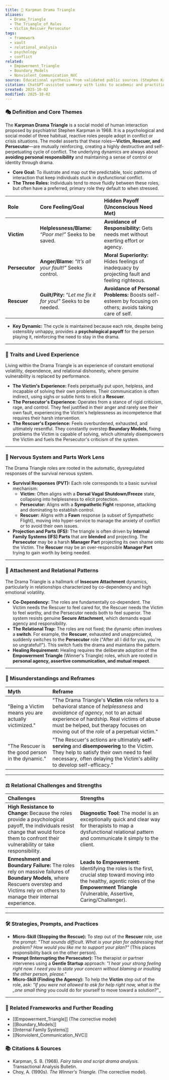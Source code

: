 ```yaml
---
title: 🔺 Karpman Drama Triangle
aliases:
  - Drama_Triangle
  - The_Triangle_of_Roles
  - Victim_Rescuer_Persecutor
tags:
  - framework
  - vault
  - relational_analysis
  - psychology
  - conflict
related:
  - Empowerment_Triangle
  - Boundary_Models
  - Nonviolent_Communication_NVC
source: Educational synthesis from validated public sources (Stephen Karpman's model)
citation: ChatGPT-assisted summary with links to academic and practitioner materials
created: 2025-10-02
modified: 2025-10-02
---
```


<!-- @format -->

### 🎭 Definition and Core Themes

The **Karpman Drama Triangle** is a social model of human interaction proposed by
psychiatrist Stephen Karpman in 1968. It is a psychological and social model of three
habitual, reactive roles people adopt in conflict or crisis situations. The model
asserts that these roles—**Victim, Rescuer, and Persecutor**—are mutually reinforcing,
creating a highly destructive and self-perpetuating cycle of conflict. The underlying
dynamics are always about **avoiding personal responsibility** and maintaining a sense
of control or identity through drama.

- **Core Goal:** To illustrate and map out the predictable, toxic patterns of
  interaction that keep individuals stuck in dysfunctional conflict.
- **The Three Roles:** Individuals tend to move fluidly between these roles, but often
  have a preferred, primary role they default to when stressed.

| Role           | Core Feeling/Goal                                              | Hidden Payoff (Unconscious Need Met)                                                                      |
| :------------- | :------------------------------------------------------------- | :-------------------------------------------------------------------------------------------------------- |
| **Victim**     | **Helplessness/Blame:** _“Poor me!”_ Seeks to be saved.        | **Avoidance of Responsibility:** Gets needs met without exerting effort or agency.                        |
| **Persecutor** | **Anger/Blame:** _“It’s all your fault!”_ Seeks control.       | **Moral Superiority:** Hides feelings of inadequacy by projecting fault and feeling righteous.            |
| **Rescuer**    | **Guilt/Pity:** _“Let me fix it for you!”_ Seeks to be needed. | **Avoidance of Personal Problems:** Boosts self-esteem by focusing on others; avoids taking care of self. |

- **Key Dynamic:** The cycle is maintained because each role, despite being ostensibly
  unhappy, provides a **psychological payoff** for the person playing it, reinforcing
  the need to stay in the drama.

---

### 🌿 Traits and Lived Experience

Living within the Drama Triangle is an experience of constant emotional volatility,
dependence, and relational dishonesty, where genuine vulnerability is replaced by
performance.

- **The Victim's Experience:** Feels perpetually put upon, helpless, and incapable of
  solving their own problems. Their communication is often indirect, using sighs or
  subtle hints to elicit a **Rescuer**.
- **The Persecutor's Experience:** Operates from a stance of rigid criticism, rage, and
  control. They feel justified in their anger and rarely see their own fault,
  experiencing the Victim's helplessness as incompetence that requires their harsh
  intervention.
- **The Rescuer's Experience:** Feels overburdened, exhausted, and ultimately resentful.
  They constantly overstep **Boundary Models**, fixing problems the Victim is capable of
  solving, which ultimately disempowers the Victim and fuels the Persecutor's criticism
  of the system.

---

### 🧠 Nervous System and Parts Work Lens

The Drama Triangle roles are rooted in the automatic, dysregulated responses of the
survival nervous system.

- **Survival Responses (PVT):** Each role corresponds to a basic survival mechanism:
    - **Victim:** Often aligns with a **Dorsal Vagal Shutdown/Freeze** state, collapsing
    into helplessness to elicit protection.
    - **Persecutor:** Aligns with a **Sympathetic Fight** response, attacking and
    dominating to establish control.
    - **Rescuer:** Aligns with a **Fawn** response (a subset of Sympathetic Flight),
    moving into hyper-service to manage the anxiety of conflict or to avoid their own
    issues.
- **Projection and Parts (IFS):** The triangle is often driven by **Internal Family
  Systems (IFS) Parts** that are **blended** and projecting. The **Persecutor** may be a
  harsh **Manager Part** projecting its own shame onto the Victim. The **Rescuer** may
  be an over-responsible **Manager Part** trying to gain worth by being needed.

---

### 💞 Attachment and Relational Patterns

The Drama Triangle is a hallmark of **Insecure Attachment** dynamics, particularly in
relationships characterized by co-dependency and high emotional volatility.

- **Co-Dependency:** The roles are fundamentally co-dependent. The Victim needs the
  Rescuer to feel cared for, the Rescuer needs the Victim to feel worthy, and the
  Persecutor needs both to feel superior. The system resists genuine **Secure
  Attachment**, which demands equal agency and responsibility.
- **The Relational Trap:** The roles are not fixed; the dynamic often involves a
  **switch**. For example, the **Rescuer**, exhausted and unappreciated, suddenly
  switches to the **Persecutor** role ("After all I did for you, you're so
  ungrateful!"). This switch fuels the drama and maintains the pattern.
- **Healing Requirement:** Healing requires the deliberate adoption of the **Empowerment
  Triangle** (Winner's Triangle) roles, which are rooted in **personal agency, assertive
  communication, and mutual respect**.

---

### 🔄 Misunderstandings and Reframes

| Myth                                                | Reframe                                                                                                                                                                                                                                                                 |
| :-------------------------------------------------- | :---------------------------------------------------------------------------------------------------------------------------------------------------------------------------------------------------------------------------------------------------------------------- |
| "Being a Victim means you are actually victimized." | "The Drama Triangle's **Victim** role refers to a behavioral stance of _helplessness_ and _avoidance of agency_, not to an actual experience of hardship. Real victims of abuse must be helped, but therapy focuses on moving out of the _role_ of a perpetual victim." |
| "The Rescuer is the good person in the dynamic."    | "The Rescuer's actions are ultimately **self-serving** and **disempowering** to the Victim. They help to satisfy their own need to feel necessary, often delaying the Victim's ability to develop self-efficacy."                                                       |

---

### ⚖️ Relational Challenges and Strengths

| Challenges                                                                                                                                                                                   | Strengths                                                                                                                                                                                            |
| :------------------------------------------------------------------------------------------------------------------------------------------------------------------------------------------- | :--------------------------------------------------------------------------------------------------------------------------------------------------------------------------------------------------- |
| **High Resistance to Change:** Because the roles provide a psychological payoff, the individuals resist change that would force them to confront their vulnerability or take responsibility. | **Diagnostic Tool:** The model is an exceptionally quick and clear way for therapists to map a dysfunctional relational pattern and communicate it simply to the client.                             |
| **Enmeshment and Boundary Failure:** The roles rely on massive failures of **Boundary Models**, where Rescuers overstep and Victims rely on others to manage their internal experience.      | **Leads to Empowerment:** Identifying the roles is the first, crucial step toward moving into the healthy, agentic roles of the **Empowerment Triangle** (Vulnerable, Assertive, Caring/Challenger). |

---

### 🛠️ Strategies, Prompts, and Practices

- **Micro-Skill (Stopping the Rescue):** To step out of the **Rescuer** role, use the
  prompt: _"That sounds difficult. What is your plan for addressing that problem? How
  would you like me to support your plan?"_ (This places responsibility back on the
  other person).
- **Prompt (Interrupting the Persecutor):** The therapist or partner intervenes using a
  **Gentle Startup** approach: _"I hear your strong feeling right now. I need you to
  state your concern without blaming or insulting the other person, please."_
- **Micro-Skill (Finding the Agency):** To help the **Victim** step out of the role,
  ask: _"If you were not allowed to ask for help right now, what is the \_one small
  thing_ you could do for yourself to move toward a solution?"\_

---

### 🔗 Related Frameworks and Further Reading

- [[Empowerment_Triangle]] (The corrective model)
- [[Boundary_Models]]
- [[Internal Family Systems]]
- [[Nonviolent_Communication_NVC]]

### 📚 Citations & Sources

- Karpman, S. B. (1968). _Fairy tales and script drama analysis._ Transactional Analysis
  Bulletin.
- Choy, A. (1990s). _The Winner's Triangle._ (The corrective model).
